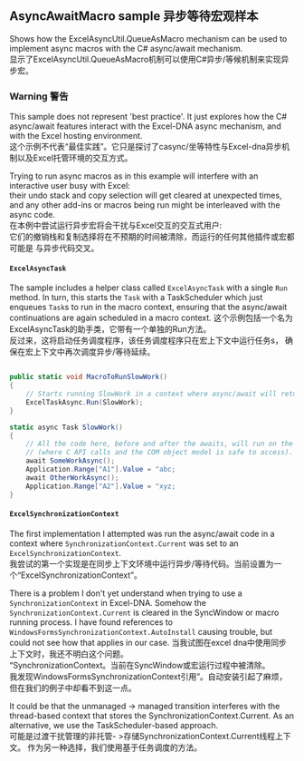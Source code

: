 AsyncAwaitMacro sample 异步等待宏观样本
---

Shows how the ExcelAsyncUtil.QueueAsMacro mechanism can be used to implement async macros with the C# async/await mechanism.<br>
显示了ExcelAsyncUtil.QueueAsMacro机制可以使用C#异步/等候机制来实现异步宏。

### Warning 警告

This sample does not represent 'best practice'. It just explores how the C# async/await features interact with the Excel-DNA async mechanism, and with the Excel hosting environment.<br>
这个示例不代表“最佳实践”。它只是探讨了casync/坐等特性与Excel-dna异步机制以及Excel托管环境的交互方式。<br>

Trying to run async macros as in this example will interfere with an interactive user busy with Excel: <br>
 their undo stack and copy selection will get cleared at unexpected times, and any other add-ins or macros being run might be
 interleaved with the async code.<br>
 在本例中尝试运行异步宏将会干扰与Excel交互的交互式用户:<br>
它们的撤销栈和复制选择将在不预期的时间被清除，而运行的任何其他插件或宏都可能是
与异步代码交叉。
 
#### `ExcelAsyncTask`

The sample includes a helper class called `ExcelAsyncTask` with a single `Run` method.
In turn, this starts the `Task` with a TaskScheduler which just enqueues `Task`s to run in the macro context, 
ensuring that the async/await continuations are again scheduled in a macro context.
这个示例包括一个名为ExcelAsyncTask的助手类，它带有一个单独的Run方法。<br>
反过来，这将启动任务调度程序，该任务调度程序只在宏上下文中运行任务s，
确保在宏上下文中再次调度异步/等待延续。<br>

```c#

public static void MacroToRunSlowWork()
{
    // Starts running SlowWork in a context where async/await will return to the macro context on the main Excel thread.
    ExcelTaskAsync.Run(SlowWork);
}

static async Task SlowWork()
{
    // All the code here, before and after the awaits, will run on the main thread in a macro context
    // (where C API calls and the COM object model is safe to access).
    await SomeWorkAsync();
    Application.Range["A1"].Value = "abc;
    await OtherWorkAsync();
    Application.Range["A2"].Value = "xyz;
}

```


#### `ExcelSynchronizationContext`

The first implementation I attempted was run the async/await code in a context where `SynchronizationContext.Current` was set to an `ExcelSynchronizationContext`.<br>
我尝试的第一个实现是在同步上下文环境中运行异步/等待代码。当前设置为一个“ExcelSynchronizationContext”。<br>

There is a problem I don't yet understand when trying to use a `SynchronizationContext` in Excel-DNA.
Somehow the `SynchronizationContext.Current` is cleared in the SyncWindow or macro running process.
I have found references to `WindowsFormsSynchronizationContext.AutoInstall` causing trouble, but could not see how that applies in our case.
当我试图在excel dna中使用同步上下文时，我还不明白这个问题。<br>
“SynchronizationContext。当前在SyncWindow或宏运行过程中被清除。<br>
我发现WindowsFormsSynchronizationContext引用”。自动安装引起了麻烦，但在我们的例子中却看不到这一点。<br>

It could be that the unmanaged -> managed transition interferes with the thread-based context that stores the SynchronizationContext.Current.
As an alternative, we use the TaskScheduler-based approach.<br>
可能是过渡干扰管理的非托管- >存储SynchronizationContext.Current线程上下文。
作为另一种选择，我们使用基于任务调度的方法。

